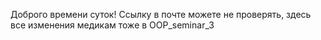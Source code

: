 Доброго времени суток! Cсылку в почте можете не проверять, здесь все изменения медикам тоже в OOP_seminar_3
